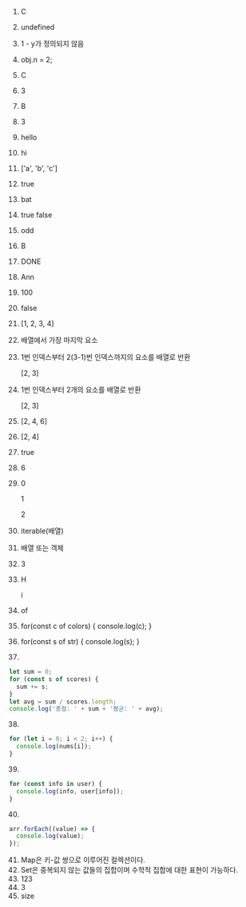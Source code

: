 1. C
2. undefined
3. 1 - y가 정의되지 않음
4. obj.n = 2;
5. C
6. 3
7. B
8. 3
9. hello
10. hi
11. ['a', 'b', 'c']
12. true
13. bat
14. true false
15. odd
16. B
17. DONE
18. Ann
19. 100
20. false
21. [1, 2, 3, 4]
22. 배열에서 가장 마지막 요소
23. 1번 인덱스부터 2(3-1)번 인덱스까지의 요소를 배열로 반환

    [2, 3]

24. 1번 인덱스부터 2개의 요소를 배열로 반환

    [2, 3]

25. [2, 4, 6]
26. [2, 4]
27. true
28. 6
29. 0

    1

    2

30. iterable(배열)
31. 배열 또는 객체
32. 3
33. H

    i

34. of
35. for(const c of colors) { console.log(c); }
36. for(const s of str) { console.log(s); }
37.

```jsx
let sum = 0;
for (const s of scores) {
  sum += s;
}
let avg = sum / scores.length;
console.log('총점: ' + sum + '평균: ' + avg);
```

38.

```jsx
for (let i = 0; i < 2; i++) {
  console.log(nums[i]);
}
```

39.

```jsx
for (const info in user) {
  console.log(info, user[info]);
}
```

40.

```jsx
arr.forEach((value) => {
  console.log(value);
});
```

41. Map은 키-값 쌍으로 이루어진 컬렉션이다.
42. Set은 중복되지 않는 값들의 집합이며 수학적 집합에 대한 표현이 가능하다.
43. 123
44. 3
45. size
